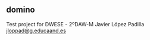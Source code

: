 domino
--------------------
Test project for DWESE - 2ºDAW-M Javier López Padilla jloppad@g.educaand.es